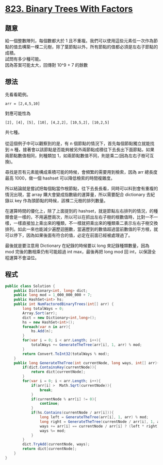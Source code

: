 # [823. Binary Trees With Factors](https://leetcode.com/problems/binary-trees-with-factors/?envType=daily-question&envId=2023-10-26)

## 題意

給一個整數陣列，每個數都大於 1 且不重複。我們可以使用這些元素任一次作為節點的值去構築一棵二元樹，除了葉節點以外，所有節點的值都必須是左右子節點的成積。<br>
試問有多少種可能。<br>
因為答案可能太大，回傳對 10^9 + 7 的餘數

## 想法

先看看範例。<br>

```
arr = [2,4,5,10]
```

對應可能性為

```
[2], [4], [5], [10], [4,2,2], [10,5,2], [10,2,5]
```

共七種。<br>
<br>
從這個例子中可以觀察到的是，有 n 個節點的情況下，首先每個節點獨立就能找到 n 種，接著會以該節點是否能夠被另外兩節點成積往下去長出下面節點，如果兩節點數值相同，則種類加 1，如兩節點數值不同，則是乘二(因為左右子樹可互換)。<br>

尋找是否有元素能構成乘積可能的時候，會頻繁的需要用到檢索，因為 arr 總長度最高 1000，做一個 hashset 可以降低檢索的時間複雜度。<br>

所以結論就是嘗試把每個點當作根節點，往下去長長看，同時可以料到會有重複的情況出現，當 array 購大會變成指數級的運算量，所以需要配合 dictionary 去紀錄以 key 作為頭節點的時候，該棵二元樹的排列數量。

在運算時間的優化上，除了上面提到的 hashset，就是節點左右排列的情況，的種類會是一樣的，不用遍歷兩次，所以可以在抓出左右子樹的根數值時，比對一不一樣，一樣直接加上乘出來的種類，不一樣就把乘出來的種類乘二表示左右子樹交換排列。如此一來也能減少遍歷迴圈數，當遍歷到的數值超過當前數值的平方根，就可以停下，因為如果後面有符合的值，必定在前面已經被處理過了。

最後就是要注意用 Dictionary 在紀錄的時候要以 long 來記錄種類數量，因為 mod 完後的數相乘仍有可能超過 int max，最後再把 long mod 回 int，以保證全程運算不會溢位。

## 程式

```csharp
public class Solution {
    public Dictionary<int, long> dict;
    public long mod = 1_000_000_000 + 7;
    public HashSet<int> hs;
    public int NumFactoredBinaryTrees(int[] arr) {
        long totalWays = 0;
        Array.Sort(arr);
        dict = new Dictionary<int,long>();
        hs = new HashSet<int>();
        foreach(var n in arr){
            hs.Add(n);
        }
        for(var i = 0; i < arr.Length; i++){
            totalWays += GenerateTheTree(arr[i], 1, arr) % mod;
        }
        return Convert.ToInt32(totalWays % mod);
    }
    public long GenerateTheTree(int currentNode, long ways, int[] arr){
        if(dict.ContainsKey(currentNode)){
            return dict[currentNode];
        }
        for(var i = 0; i < arr.Length; i++){
            if(arr[i] >  Math.Sqrt(currentNode)){
                break;
            }
            if(currentNode % arr[i] != 0){
                continue;
            }
            if(hs.Contains(currentNode / arr[i])){
                long left = GenerateTheTree(arr[i], 1, arr) % mod;
                long right = GenerateTheTree(currentNode / arr[i], 1, arr) % mod;
                ways += arr[i] == currentNode / arr[i] ? (left * right)% mod : (left * right * 2)% mod;
                ways %= mod;
            }
        }
        dict.TryAdd(currentNode, ways);
        return dict[currentNode];
    }
}
```
